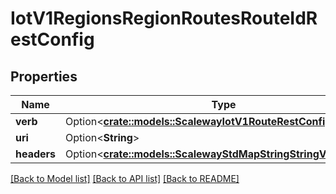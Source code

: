 # IotV1RegionsRegionRoutesRouteIdRestConfig

## Properties

Name | Type | Description | Notes
------------ | ------------- | ------------- | -------------
**verb** | Option<[**crate::models::ScalewayIotV1RouteRestConfigHttpVerb**](scaleway.iot.v1.Route.RestConfig.HttpVerb.md)> |  | [optional]
**uri** | Option<**String**> |  | [optional]
**headers** | Option<[**crate::models::ScalewayStdMapStringStringValue**](scaleway.std.MapStringStringValue.md)> |  | [optional]

[[Back to Model list]](../README.md#documentation-for-models) [[Back to API list]](../README.md#documentation-for-api-endpoints) [[Back to README]](../README.md)


